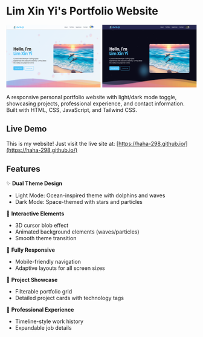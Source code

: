 # Lim Xin Yi's Portfolio Website

![Website Preview](images/preview.png)

A responsive personal portfolio website with light/dark mode toggle, showcasing projects, professional experience, and contact information. Built with HTML, CSS, JavaScript, and Tailwind CSS.

## Live Demo
This is my website!
Just visit the live site at: [https://haha-298.github.io/](https://haha-298.github.io/)

## Features

✨ **Dual Theme Design**
- Light Mode: Ocean-inspired theme with dolphins and waves
- Dark Mode: Space-themed with stars and particles

🎨 **Interactive Elements**
- 3D cursor blob effect
- Animated background elements (waves/particles)
- Smooth theme transition

📱 **Fully Responsive**
- Mobile-friendly navigation
- Adaptive layouts for all screen sizes

📂 **Project Showcase**
- Filterable portfolio grid
- Detailed project cards with technology tags

💼 **Professional Experience**
- Timeline-style work history
- Expandable job details

